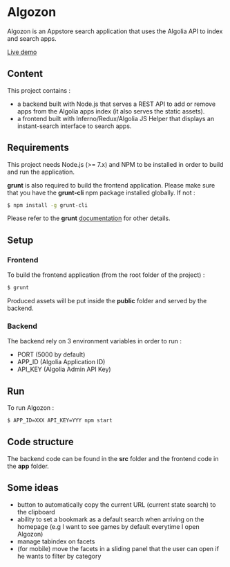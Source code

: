# Algozon

Algozon is an Appstore search application that uses the Algolia API to index and search apps.

[Live demo](https://evening-crag-60899.herokuapp.com)

## Content
This project contains :

* a backend built with Node.js that serves a REST API to add or remove apps from the Algolia apps index (it also serves the static assets).
* a frontend built with Inferno/Redux/Algolia JS Helper that displays an instant-search interface to search apps.

## Requirements

This project needs Node.js (>= 7.x) and NPM to be installed in order to build and run the application.

**grunt** is also required to build the frontend application. Please make sure that you have the **grunt-cli** npm package installed globally. If not :

```sh
$ npm install -g grunt-cli
```

Please refer to the **grunt** [documentation](http://gruntjs.com/getting-started) for other details.

## Setup

### Frontend

To build the frontend application (from the root folder of the project) :

```sh
$ grunt
```

Produced assets will be put inside the **public** folder and served by the backend.

### Backend

The backend rely on 3 environment variables in order to run :

* PORT (5000 by default)
* APP_ID (Algolia Application ID)
* API_KEY (Algolia Admin API Key)

## Run

To run Algozon :
```sh
$ APP_ID=XXX API_KEY=YYY npm start
```

## Code structure

The backend code can be found in the **src** folder and the frontend code in the **app** folder.

## Some ideas

* button to automatically copy the current URL (current state search) to the clipboard
* ability to set a bookmark as a default search when arriving on the homepage (e.g I want to see games by default everytime I open Algozon)
* manage tabindex on facets
* (for mobile) move the facets in a sliding panel that the user can open if he wants to filter by category
